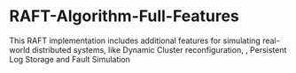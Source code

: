 # RAFT-Algorithm-Full-Features
This RAFT implementation includes additional features for simulating real-world distributed systems, like Dynamic Cluster reconfiguration, , Persistent Log Storage and Fault Simulation
